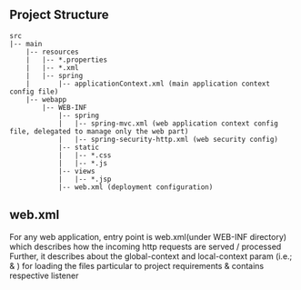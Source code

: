 ## Project Structure
	src
	|-- main
	    |-- resources
	    |   |-- *.properties
	    |   |-- *.xml
	    |   |-- spring
	    |       |-- applicationContext.xml (main application context config file)
	    |-- webapp
	        |-- WEB-INF
	            |-- spring
	            |   |-- spring-mvc.xml (web application context config file, delegated to manage only the web part)
	            |   |-- spring-security-http.xml (web security config)
	            |-- static
	            |   |-- *.css
	            |   |-- *.js
	            |-- views
	            |   |-- *.jsp
	            |-- web.xml (deployment configuration)

## web.xml
For any web application, entry point is web.xml(under WEB-INF directory)
which describes how the incoming http requests are served / processed
Further, it describes about the global-context and local-context param (i.e.; <context-param> & <init-param>) for loading the files particular to project requirements & contains respective listener



